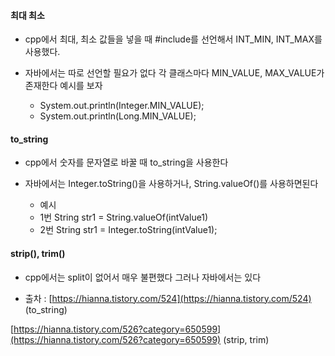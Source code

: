 #### 최대 최소

- cpp에서 최대, 최소 값들을 넣을 때 #include<climits>를 선언해서 INT_MIN, INT_MAX를 사용했다.
  
- 자바에서는 따로 선언할 필요가 없다 각 클래스마다 MIN_VALUE, MAX_VALUE가 존재한다 예시를 보자

	-  System.out.println(Integer.MIN_VALUE);
  	-  System.out.println(Long.MIN_VALUE);

#### to_string

-   cpp에서 숫자를 문자열로 바꿀 때 to\_string을 사용한다
    
-   자바에서는 Integer.toString()을 사용하거나, String.valueOf()를 사용하면된다
    
    -   예시
    -   1번 String str1 = String.valueOf(intValue1)
    -   2번 String str1 = Integer.toString(intValue1);

#### strip(), trim()

-   cpp에서는 split이 없어서 매우 불편했다 그러나 자바에서는 있다

-   출차 : [https://hianna.tistory.com/524](https://hianna.tistory.com/524) (to\_string)
    

[https://hianna.tistory.com/526?category=650599](https://hianna.tistory.com/526?category=650599) (strip, trim)
